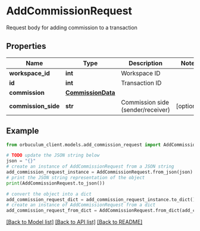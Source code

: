 # AddCommissionRequest

Request body for adding commission to a transaction

## Properties

Name | Type | Description | Notes
------------ | ------------- | ------------- | -------------
**workspace_id** | **int** | Workspace ID | 
**id** | **int** | Transaction ID | 
**commission** | [**CommissionData**](CommissionData.md) |  | 
**commission_side** | **str** | Commission side (sender/receiver) | [optional] 

## Example

```python
from orbuculum_client.models.add_commission_request import AddCommissionRequest

# TODO update the JSON string below
json = "{}"
# create an instance of AddCommissionRequest from a JSON string
add_commission_request_instance = AddCommissionRequest.from_json(json)
# print the JSON string representation of the object
print(AddCommissionRequest.to_json())

# convert the object into a dict
add_commission_request_dict = add_commission_request_instance.to_dict()
# create an instance of AddCommissionRequest from a dict
add_commission_request_from_dict = AddCommissionRequest.from_dict(add_commission_request_dict)
```
[[Back to Model list]](../README.md#documentation-for-models) [[Back to API list]](../README.md#documentation-for-api-endpoints) [[Back to README]](../README.md)


